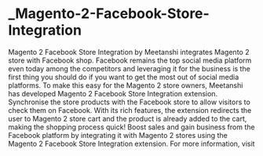 # _Magento-2-Facebook-Store-Integration
Magento 2 Facebook Store Integration by Meetanshi integrates Magento 2 store with Facebook shop.  Facebook remains the top social media platform even today among the competitors and leveraging it for the business is the first thing you should do if you want to get the most out of social media platforms. To make this easy for the Magento 2 store owners, Meetanshi has developed Magento 2 Facebook Store Integration extension.  Synchronise the store products with the Facebook store to allow visitors to check them on Facebook. With its rich features, the extension redirects the user to Magento 2 store cart and the product is already added to the cart, making the shopping process quick!  Boost sales and gain business from the Facebook platform by integrating it with Magento 2 stores using the Magento 2 Facebook Store Integration extension.  For more information, visit
